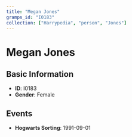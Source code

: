 ```yaml
---
title: "Megan Jones"
gramps_id: "I0183"
collection: ["Harrypedia", "person", "Jones"]
---
```


# Megan Jones

## Basic Information

- **ID**: I0183
- **Gender**: Female

## Events

- **Hogwarts Sorting**: 1991-09-01

